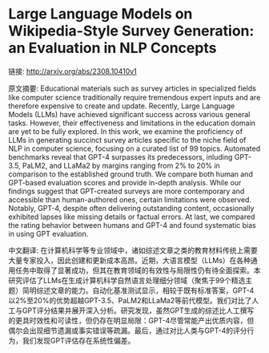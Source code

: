 # Large Language Models on Wikipedia-Style Survey Generation: an Evaluation in NLP Concepts

链接: http://arxiv.org/abs/2308.10410v1

原文摘要:
Educational materials such as survey articles in specialized fields like
computer science traditionally require tremendous expert inputs and are
therefore expensive to create and update. Recently, Large Language Models
(LLMs) have achieved significant success across various general tasks. However,
their effectiveness and limitations in the education domain are yet to be fully
explored. In this work, we examine the proficiency of LLMs in generating
succinct survey articles specific to the niche field of NLP in computer
science, focusing on a curated list of 99 topics. Automated benchmarks reveal
that GPT-4 surpasses its predecessors, inluding GPT-3.5, PaLM2, and LLaMa2 by
margins ranging from 2% to 20% in comparison to the established ground truth.
We compare both human and GPT-based evaluation scores and provide in-depth
analysis. While our findings suggest that GPT-created surveys are more
contemporary and accessible than human-authored ones, certain limitations were
observed. Notably, GPT-4, despite often delivering outstanding content,
occasionally exhibited lapses like missing details or factual errors. At last,
we compared the rating behavior between humans and GPT-4 and found systematic
bias in using GPT evaluation.

中文翻译:
在计算机科学等专业领域中，诸如综述文章之类的教育材料传统上需要大量专家投入，因此创建和更新成本高昂。近期，大语言模型（LLMs）在各种通用任务中取得了显著成功，但其在教育领域的有效性与局限性仍有待全面探索。本研究评估了LLMs在生成计算机科学自然语言处理细分领域（聚焦于99个精选主题）简明综述文章的能力。自动化基准测试显示，相较于既有标准答案，GPT-4以2%至20%的优势超越GPT-3.5、PaLM2和LLaMa2等前代模型。我们对比了人工与GPT评分结果并展开深入分析。研究发现，虽然GPT生成的综述比人工撰写的更具时效性和可读性，但仍存在明显局限：GPT-4尽管常能产出优质内容，但偶尔会出现细节遗漏或事实错误等疏漏。最后，通过对比人类与GPT-4的评分行为，我们发现GPT评估存在系统性偏差。
